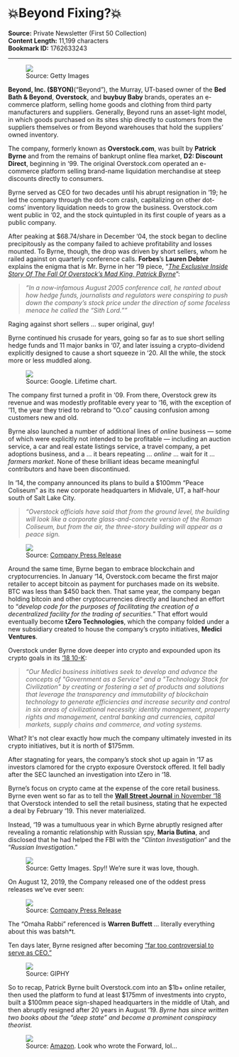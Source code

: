 # 💥Beyond Fixing?💥

**Source:** Private Newsletter (First 50 Collection)  
**Content Length:** 11,199 characters  
**Bookmark ID:** 1762633243

---

<div><div><figure><a href="https://substack.com/redirect/fe21d088-53e1-4ee1-bf9f-518c25e3523e?j=eyJ1IjoiOW95azAifQ.3I-y5PDezjo-i0ls31AGTIH4E8sNNl31puiktHvNIm8"><img src="https://substackcdn.com/image/fetch/w_1100,c_limit,f_auto,q_auto:good,fl_progressive:steep/https%3A%2F%2Fsubstack-post-media.s3.amazonaws.com%2Fpublic%2Fimages%2F3f6d9d12-10db-4820-8963-1696c5c580e5_1024x682.jpeg"></a><figcaption>Source: Getty Images</figcaption></figure></div><p><strong>Beyond, Inc. ($BYON)</strong><span>(“Beyond”), the Murray, UT-based owner of the </span><strong>Bed Bath &amp; Beyond</strong><span>, </span><strong>Overstock</strong><span>, and </span><strong>buybuy Baby</strong><span> brands, operates an e-commerce platform, selling home goods and clothing from third party manufacturers and suppliers. Generally, Beyond runs an asset-light model, in which goods purchased on its sites ship directly to customers from the suppliers themselves or from Beyond warehouses that hold the suppliers’ owned inventory.</span></p><p><span>The company, formerly known as </span><strong>Overstock.com</strong><span>, was built by </span><strong>Patrick Byrne</strong><span> and from the remains of bankrupt online flea market, </span><strong>D2: Discount Direct</strong><span>, beginning in ‘99. The original Overstock.com operated an e-commerce platform selling brand-name liquidation merchandise at steep discounts directly to consumers.</span></p><p>Byrne served as CEO for two decades until his abrupt resignation in ‘19; he led the company through the dot-com crash, capitalizing on other dot-coms’ inventory liquidation needs to grow the business. Overstock.com went public in ‘02, and the stock quintupled in its first couple of years as a public company.</p><p><span>After peaking at $68.74/share in December ‘04, the stock began to decline precipitously as the company failed to achieve profitability and losses mounted. To Byrne, though, the drop was driven by short sellers, whom he railed against on quarterly conference calls. </span><strong>Forbes</strong><span>’s </span><strong>Lauren Debter</strong><span> explains the enigma that is Mr. Byrne in her ‘19 piece, “</span><em><a href="https://substack.com/redirect/b6240e27-65c3-404d-b351-49b4b5a98ecf?j=eyJ1IjoiOW95azAifQ.3I-y5PDezjo-i0ls31AGTIH4E8sNNl31puiktHvNIm8">The Exclusive Inside Story Of The Fall Of Overstock’s Mad King, Patrick Byrne</a></em><span>”: </span></p><blockquote><p><em>“In a now-infamous August 2005 conference call, he ranted about how hedge funds, journalists and regulators were conspiring to push down the company’s stock price under the direction of some faceless menace he called the “Sith Lord.””</em></p></blockquote><p>Raging against short sellers … super original, guy! </p><p>Byrne continued his crusade for years, going so far as to sue short selling hedge funds and 11 major banks in ‘07, and later issuing a crypto-dividend explicitly designed to cause a short squeeze in ‘20. All the while, the stock more or less muddled along.</p><div><figure><a href="https://substack.com/redirect/e379e6b7-d26e-463e-b5ee-ddda3a184bbc?j=eyJ1IjoiOW95azAifQ.3I-y5PDezjo-i0ls31AGTIH4E8sNNl31puiktHvNIm8"><img src="https://substackcdn.com/image/fetch/w_1100,c_limit,f_auto,q_auto:good,fl_progressive:steep/https%3A%2F%2Fsubstack-post-media.s3.amazonaws.com%2Fpublic%2Fimages%2F00fc58c5-710d-48d2-bf5e-34cc3e533569_1322x978.png"></a><figcaption>Source: Google. Lifetime chart. </figcaption></figure></div><p>The company first turned a profit in ‘09. From there, Overstock grew its revenue and was modestly profitable every year to ‘16, with the exception of ‘11, the year they tried to rebrand to “O.co” causing confusion among customers new and old.</p><p><span>Byrne also launched a number of additional lines of </span><em>online</em><span> business — some of which were explicitly not intended to be profitable — including an auction service, a car and real estate listings service, a travel company, a pet adoptions business, and a … it bears repeating … </span><em>online</em><span> … wait for it … </span><em>farmers market</em><span>. None of these brilliant ideas became meaningful contributors and have been discontinued.</span></p><p>In ‘14, the company announced its plans to build a $100mm “Peace Coliseum” as its new corporate headquarters in Midvale, UT, a half-hour south of Salt Lake City.</p><blockquote><p><em>“Overstock officials have said that from the ground level, the building will look like a corporate glass-and-concrete version of the Roman Coliseum, but from the air, the three-story building will appear as a peace sign.</em></p></blockquote><div><figure><a href="https://substack.com/redirect/c538f1be-92a9-49b1-8e96-90930ce849cb?j=eyJ1IjoiOW95azAifQ.3I-y5PDezjo-i0ls31AGTIH4E8sNNl31puiktHvNIm8"><img src="https://substackcdn.com/image/fetch/w_398,c_limit,f_auto,q_auto:good,fl_progressive:steep/https%3A%2F%2Fsubstack-post-media.s3.amazonaws.com%2Fpublic%2Fimages%2Fe9928760-4f00-4405-ba2f-f6f6478bd1a6_398x298.jpeg"></a><figcaption><span>Source: </span><a href="https://substack.com/redirect/52841751-3fd8-4717-b7df-2552ccf32f54?j=eyJ1IjoiOW95azAifQ.3I-y5PDezjo-i0ls31AGTIH4E8sNNl31puiktHvNIm8">Company Press Release</a></figcaption></figure></div><p><span>Around the same time, Byrne began to embrace blockchain and cryptocurrencies. In January ‘14, Overstock.com became the first major retailer to accept bitcoin as payment for purchases made on its website. BTC was less than $450 back then. That same year, the company began holding bitcoin and other cryptocurrencies directly and launched an effort to “</span><em>develop code for the purposes of facilitating the creation of a decentralized facility for the trading of securities.</em><span>” That effort would eventually become </span><strong>tZero Technologies</strong><span>, which the company folded under a new subsidiary created to house the company’s crypto initiatives, </span><strong>Medici Ventures</strong><span>.</span></p><p><span>Overstock under Byrne dove deeper into crypto and expounded upon its crypto goals in its </span><a href="https://substack.com/redirect/9971fd9a-516f-485b-936a-799cf6c5db0a?j=eyJ1IjoiOW95azAifQ.3I-y5PDezjo-i0ls31AGTIH4E8sNNl31puiktHvNIm8">‘18 10-K</a><span>:</span></p><blockquote><p><em>“Our Medici business initiatives seek to develop and advance the concepts of "Government as a Service" and a "Technology Stack for Civilization" by creating or fostering a set of products and solutions that leverage the transparency and immutability of blockchain technology to generate efficiencies and increase security and control in six areas of civilizational necessity: identity management, property rights and management, central banking and currencies, capital markets, supply chains and commerce, and voting systems.</em></p></blockquote><p>What? It's not clear exactly how much the company ultimately invested in its crypto initiatives, but it is north of $175mm.</p><p>After stagnating for years, the company’s stock shot up again in ‘17 as investors clamored for the crypto exposure Overstock offered. It fell badly after the SEC launched an investigation into tZero in ‘18.</p><p><span>Byrne’s focus on crypto came at the expense of the core retail business. Byrne even went so far as to tell the </span><strong><a href="https://substack.com/redirect/cbd85a38-68e1-43a7-aac9-5d10233e0a48?j=eyJ1IjoiOW95azAifQ.3I-y5PDezjo-i0ls31AGTIH4E8sNNl31puiktHvNIm8">Wall Street Journal</a></strong><a href="https://substack.com/redirect/cbd85a38-68e1-43a7-aac9-5d10233e0a48?j=eyJ1IjoiOW95azAifQ.3I-y5PDezjo-i0ls31AGTIH4E8sNNl31puiktHvNIm8"> in November ‘18</a><span> that Overstock intended to sell the retail business, stating that he expected a deal by February ‘19. This never materialized.</span></p><p><span>Instead, ‘19 was a tumultuous year in which Byrne abruptly resigned after revealing a romantic relationship with Russian spy, </span><strong>Maria Butina</strong><span>, and disclosed that he had helped the FBI with the “</span><em>Clinton Investigation</em><span>” and the “</span><em>Russian Investigation</em><span>.” </span></p><div><figure><a href="https://substack.com/redirect/9bc4814c-b4b1-4940-b5ab-e39046516f15?j=eyJ1IjoiOW95azAifQ.3I-y5PDezjo-i0ls31AGTIH4E8sNNl31puiktHvNIm8"><img src="https://substackcdn.com/image/fetch/w_1100,c_limit,f_auto,q_auto:good,fl_progressive:steep/https%3A%2F%2Fsubstack-post-media.s3.amazonaws.com%2Fpublic%2Fimages%2Ff7cedd94-6bdc-4b8e-aab8-c9461331124d_1024x683.jpeg"></a><figcaption>Source: Getty Images. Spy!! We’re sure it was love, though. </figcaption></figure></div><p>On August 12, 2019, the Company released one of the oddest press releases we’ve ever seen:</p><div><figure><a href="https://substack.com/redirect/ab74ce34-6252-4b8c-b084-907dc0b6cab2?j=eyJ1IjoiOW95azAifQ.3I-y5PDezjo-i0ls31AGTIH4E8sNNl31puiktHvNIm8"><img src="https://substackcdn.com/image/fetch/w_1100,c_limit,f_auto,q_auto:good,fl_progressive:steep/https%3A%2F%2Fsubstack-post-media.s3.amazonaws.com%2Fpublic%2Fimages%2F93493a94-f467-4477-84be-efbf6041d479_1600x824.png"></a><figcaption><span>Source: </span><a href="https://substack.com/redirect/e338dfcd-9c99-4988-b293-43270fd1899d?j=eyJ1IjoiOW95azAifQ.3I-y5PDezjo-i0ls31AGTIH4E8sNNl31puiktHvNIm8">Company Press Release</a></figcaption></figure></div><p><span>The “Omaha Rabbi” referenced is </span><strong>Warren Buffett </strong><span> … literally everything about this was batsh*t. </span></p><p><span>Ten days later, Byrne resigned after becoming </span><a href="https://substack.com/redirect/0ef96d22-9947-4dc4-a320-25b64f3921f9?j=eyJ1IjoiOW95azAifQ.3I-y5PDezjo-i0ls31AGTIH4E8sNNl31puiktHvNIm8">“far too controversial to serve as CEO.”</a></p><div><figure><a href="https://substack.com/redirect/67844048-7f2a-49e3-aaea-67fa5c942a71?j=eyJ1IjoiOW95azAifQ.3I-y5PDezjo-i0ls31AGTIH4E8sNNl31puiktHvNIm8"><img src="https://substackcdn.com/image/fetch/w_384,c_limit,f_auto,q_auto:good,fl_lossy/https%3A%2F%2Fsubstack-post-media.s3.amazonaws.com%2Fpublic%2Fimages%2Fa46c7bdb-8c46-43b2-8e86-28745e75cf2f_500x500.gif"></a><figcaption>Source: GIPHY</figcaption></figure></div><p><span>So to recap, Patrick Byrne built Overstock.com into an $1b+ online retailer, then used the platform to fund at least $175mm of investments into crypto, built a $100mm peace sign-shaped headquarters in the middle of Utah, and then abruptly resigned after 20 years in August ‘19. </span><em>Byrne has since written two books about the “deep state” and become a prominent conspiracy theorist.</em></p><div><figure><a href="https://substack.com/redirect/25f8ecf9-aeb4-4cf3-a2fb-69de7c889a95?j=eyJ1IjoiOW95azAifQ.3I-y5PDezjo-i0ls31AGTIH4E8sNNl31puiktHvNIm8"><img src="https://substackcdn.com/image/fetch/w_253,c_limit,f_auto,q_auto:good,fl_progressive:steep/https%3A%2F%2Fsubstack-post-media.s3.amazonaws.com%2Fpublic%2Fimages%2F30459332-f02c-4703-914f-2832ac8b7418_335x500.jpeg"></a><figcaption><span>Source: </span><a href="https://substack.com/redirect/e6671287-c5b1-4215-bf45-e11aa2539ded?j=eyJ1IjoiOW95azAifQ.3I-y5PDezjo-i0ls31AGTIH4E8sNNl31puiktHvNIm8">Amazon</a><span>. Look who wrote the Forward, lol...</span></figcaption></figure></div></div>
